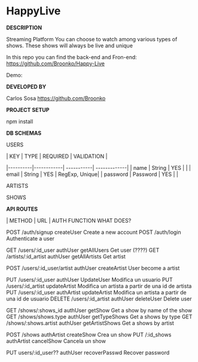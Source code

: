# HappyLive

**DESCRIPTION**

Streaming Platform
You can choose to watch among various types of shows. These shows will always be live and unique

In this repo you can find the back-end and Fron-end:
https://github.com/Broonko/Happy-Live

Demo:

**DEVELOPED BY**

Carlos Sosa
https://github.com/Broonko

**PROJECT SETUP**

npm install

**DB SCHEMAS**

USERS

|   KEY    |   TYPE     | REQUIRED | VALIDATION |

|----------|------------| -----------| -------------|
| name     | String     | YES       |               |
| email    | String     | YES       | RegExp, Unique|
| password | Password   | YES       |               |


ARTISTS


SHOWS


**API ROUTES**

| METHOD | URL |	AUTH	FUNCTION		WHAT DOES?
					
POST	/auth/signup		createUser	Create a new account
POST	/auth/login				Authenticate a user
					
GET	/users/:id_user	authUser	getAllUsers	Get user (????)
GET	/artists/:id_artist	authUser	getAllArtists	Get artist
					
POST	/users/:id_user/artist	authUser	createArtist		User become a artist
					
PUT	/users/:id_user	authUser UpdateUser	Modifica un usuario
PUT	/users/:id_artist		updateArtist		Modifica un artista a partir de una id de artista
PUT	/users/:id_user	authArtist	updateArtist		Modifica un artista a partir de una id de usuario
DELETE	/users/:id_artist	authUser	deleteUser		Delete user
					
GET	/shows/:shows_id	authUser	getShow		Get a show by name of the show
GET	/shows/shows.type	authUser	getTypeShows		Get a shows by type
GET	/shows/:shows.artist	authUser	getArtistShows		Get a shows by artist

POST	/shows	authArtist	createShow		Crea un show
PUT	/:id_shows	authArtist	cancelShow		Cancela un show
					
PUT	users/:id_user??	authUser	recoverPasswd		Recover password

